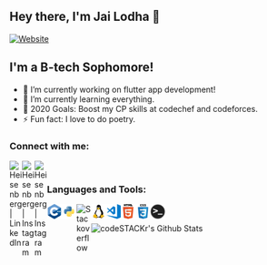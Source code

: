 ## Hey there, I'm Jai Lodha 👋

[![Website](https://img.shields.io/website?label=heisenberg.github.io&style=for-the-badge&url=https%3A%2F%2Fcodestackr.com)](https://heisenberg01010.github.io/)


## I'm a B-tech Sophomore!

- 🔭 I’m currently working on flutter app development!
- 🌱 I’m currently learning everything.
- 🥅 2020 Goals: Boost my CP skills at codechef and codeforces.
- ⚡ Fun fact: I love to do poetry.

### Connect with me:

[<img align="left" alt="Heisenberg | LinkedIn" width="22px" src="https://cdn.jsdelivr.net/npm/simple-icons@v3/icons/linkedin.svg" />][linkedin]
[<img align="left" alt="Heisenberg| Instagram" width="22px" src="https://cdn.jsdelivr.net/npm/simple-icons@v3/icons/instagram.svg" />][instagram]
[<img align="left" alt="Heisenberg | Instagram" width="22px" src="https://cdn.jsdelivr.net/npm/simple-icons@3.9.0/icons/stackoverflow.svg" />][stackoverflow]

<br />

### Languages and Tools:
<img align="left" alt ="C++"  width="26px" src="https://raw.githubusercontent.com/github/explore/80688e429a7d4ef2fca1e82350fe8e3517d3494d/topics/cpp/cpp.png">
<img align="left" alt ="Python 3"  width="26px" src="https://raw.githubusercontent.com/github/explore/80688e429a7d4ef2fca1e82350fe8e3517d3494d/topics/python/python.png">
<img align="left" alt="Stackoverflow" width="26px" src="https://cdn.jsdelivr.net/npm/simple-icons@3.9.0/icons/androidstudio.svg" />
<img align="left" alt ="C++"  width="26px" src="https://raw.githubusercontent.com/github/explore/80688e429a7d4ef2fca1e82350fe8e3517d3494d/topics/linux/linux.png">
<img align="left" alt="Visual Studio Code" width="26px" src="https://raw.githubusercontent.com/github/explore/80688e429a7d4ef2fca1e82350fe8e3517d3494d/topics/visual-studio-code/visual-studio-code.png" />
<img align="left" alt="HTML5" width="26px" src="https://raw.githubusercontent.com/github/explore/80688e429a7d4ef2fca1e82350fe8e3517d3494d/topics/html/html.png" />
<img align="left" alt="CSS3" width="26px" src="https://raw.githubusercontent.com/github/explore/80688e429a7d4ef2fca1e82350fe8e3517d3494d/topics/css/css.png" />
<img align="left" alt="Terminal" width="26px" src="https://raw.githubusercontent.com/github/explore/80688e429a7d4ef2fca1e82350fe8e3517d3494d/topics/terminal/terminal.png" />

<br />
<br />


  <img align="left" alt="codeSTACKr's Github Stats" src="https://github-readme-stats.codestackr.vercel.app/api?username=heisenberg01010&show_icons=true&theme=radical&hide_border=true" />



[instagram]: https://instagram.com/mai_jai_
[linkedin]: https://www.linkedin.com/in/jai-lodha-3b63b4197/
[stackoverflow]: https://stackoverflow.com/users/12295310/jai


